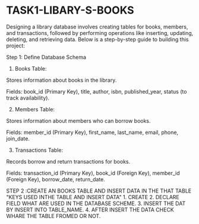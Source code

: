 # TASK1-LIBARY-S-BOOKS
Designing a library database involves creating tables for books, members, and transactions, followed by performing operations like inserting, updating, deleting, and retrieving data. Below is a step-by-step guide to building this project:

Step 1: Define Database Schema

1. Books Table:

Stores information about books in the library.

Fields: book_id (Primary Key), title, author, isbn, published_year, status (to track availability).

2. Members Table:

Stores information about members who can borrow books.

Fields: member_id (Primary Key), first_name, last_name, email, phone, join_date.

3. Transactions Table:

Records borrow and return transactions for books.

Fields: transaction_id (Primary Key), book_id (Foreign Key), member_id (Foreign Key), borrow_date, return_date.

STEP 2 :CREATE AN BOOKS TABLE AND INSERT DATA IN THE THAT TABLE
         "KEYS USED INTHE TABLE AND INSERT DATA"
      1. CREATE 
      2. DECLARE FIELD WHAT ARE USED IN THE DATABASE SCHEME.
      3. INSERT THE DAT BY INSERT INTO TABLE_NAME.
      4. AFTER INSERT THE DATA CHECK WHARE THE TABLE FROMED OR NOT.
      
    




